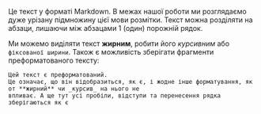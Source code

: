 Це текст у форматі Markdown. В межах нашої роботи ми розглядаємо дуже урізану підмножину цієї мови розмітки. Текст можна розділяти на абзаци, лишаючи між абзацами 1 (один) порожній рядок.

Ми можемо виділяти текст **жирним**, робити його _курсивним_ або `фіксованої ширини`. Також є можливість зберігати фрагменти преформатованого тексту:

```
Цей текст є преформатований.
Це означає, що він відобразиться, як є, і жодне інше форматування, як от **жирний** чи _курсив_ на нього не 
впливає. А ще тут усі пробіли, відступи та перенесення рядка зберігаються як є
```


